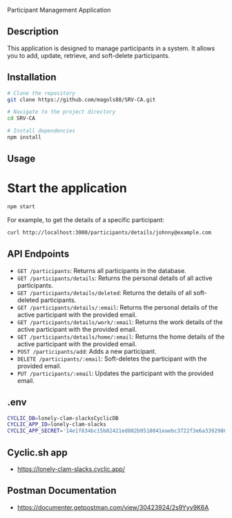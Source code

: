 Participant Management Application

## Description

This application is designed to manage participants in a system. It allows you to add, update, retrieve, and soft-delete participants.

## Installation

```bash
# Clone the repository
git clone https://github.com/magols88/SRV-CA.git

# Navigate to the project directory
cd SRV-CA

# Install dependencies
npm install
```

## Usage

# Start the application

```bash
npm start
```

For example, to get the details of a specific participant:

```bash
curl http://localhost:3000/participants/details/johnny@example.com
```

## API Endpoints

- `GET /participants`: Returns all participants in the database.
- `GET /participants/details`: Returns the personal details of all active participants.
- `GET /participants/details/deleted`: Returns the details of all soft-deleted participants.
- `GET /participants/details/:email`: Returns the personal details of the active participant with the provided email.
- `GET /participants/details/work/:email`: Returns the work details of the active participant with the provided email.
- `GET /participants/details/home/:email`: Returns the home details of the active participant with the provided email.
- `POST /participants/add`: Adds a new participant.
- `DELETE /participants/:email`: Soft-deletes the participant with the provided email.
- `PUT /participants/:email`: Updates the participant with the provided email.

## .env

```bash
CYCLIC_DB=lonely-clam-slacksCyclicDB
CYCLIC_APP_ID=lonely-clam-slacks
CYCLIC_APP_SECRET='14e1f834bc15b82421ed802b9518041eaebc3722f3e6a3392986c0551f6706dc9c6ca761bb6f5444ba19bf2242fa34e90be16b58333eb1684f39a12f0b190d30'
```

## Cyclic.sh app

- https://lonely-clam-slacks.cyclic.app/

## Postman Documentation

- https://documenter.getpostman.com/view/30423924/2s9Yyy9K6A
